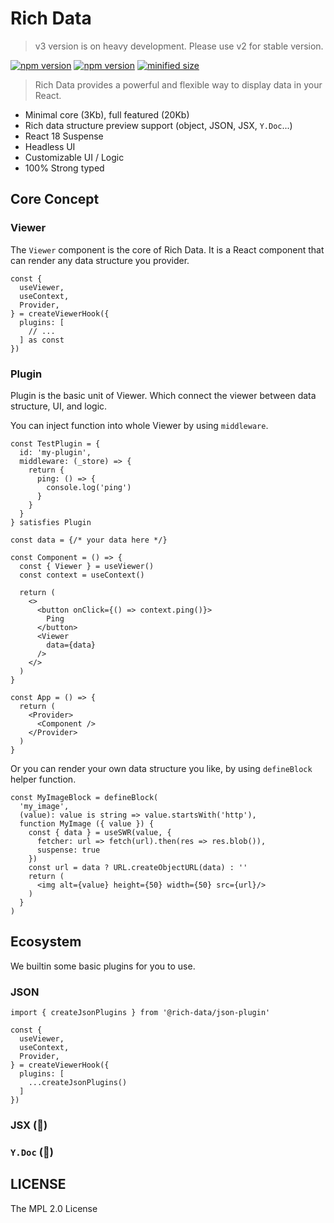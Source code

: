 # Rich Data

> v3 version is on heavy development. Please use v2 for stable version.

[![npm version](https://badgen.net/npm/v/@rich-data/viewer/latest)](https://www.npmjs.com/package/@rich-data/viewer)
[![npm version](https://badgen.net/npm/v/@rich-data/viewer/nightly)](https://www.npmjs.com/package/@rich-data/viewer)
[![minified size](https://badgen.net/bundlephobia/minzip/@rich-data/viewer)](https://bundlephobia.com/package/@rich-data/viewer@nightly)

> Rich Data provides a powerful and flexible way to display data in your React.

- Minimal core (3Kb), full featured (20Kb)
- Rich data structure preview support (object, JSON, JSX, `Y.Doc`...)
- React 18 Suspense
- Headless UI
- Customizable UI / Logic
- 100% Strong typed

## Core Concept

### Viewer

The `Viewer` component is the core of Rich Data. 
It is a React component that can render any data structure you provider.

```tsx
const {
  useViewer,
  useContext,
  Provider,
} = createViewerHook({
  plugins: [
    // ...
  ] as const
})
```

### Plugin

Plugin is the basic unit of Viewer. Which connect the viewer between data structure, UI, and logic. 

You can inject function into whole Viewer by using `middleware`.
  
```tsx
const TestPlugin = {
  id: 'my-plugin',
  middleware: (_store) => {
    return {
      ping: () => {
        console.log('ping')
      }
    }
  }
} satisfies Plugin

const data = {/* your data here */}

const Component = () => {
  const { Viewer } = useViewer()
  const context = useContext()

  return (
    <>
      <button onClick={() => context.ping()}>
        Ping
      </button>
      <Viewer
        data={data}
      />
    </>
  )
}

const App = () => {
  return (
    <Provider>
      <Component />
    </Provider>
  )
}
```

Or you can render your own data structure you like,
by using `defineBlock` helper function.

```tsx
const MyImageBlock = defineBlock(
  'my_image',
  (value): value is string => value.startsWith('http'),
  function MyImage ({ value }) {
    const { data } = useSWR(value, {
      fetcher: url => fetch(url).then(res => res.blob()),
      suspense: true
    })
    const url = data ? URL.createObjectURL(data) : ''
    return (
      <img alt={value} height={50} width={50} src={url}/>
    )
  }
)
```

## Ecosystem

We builtin some basic plugins for you to use.

### JSON

```tsx
import { createJsonPlugins } from '@rich-data/json-plugin'

const {
  useViewer,
  useContext,
  Provider,
} = createViewerHook({
  plugins: [
    ...createJsonPlugins()
  ]
})
```

### JSX (🚧)

### `Y.Doc` (🚧)

## LICENSE

The MPL 2.0 License
